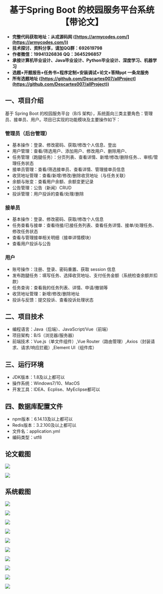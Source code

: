 <h1 align="center">基于Spring Boot 的校园服务平台系统【带论文】</h1></p>

- <b>完整代码获取地址：从戎源码网 ([https://armycodes.com/](https://armycodes.com/))</b>
- <b>技术探讨、资料分享，请加QQ群：692619798</b>
- <b>作者微信：19941326836  QQ：3645296857</b>
- <b>承接计算机毕业设计、Java毕业设计、Python毕业设计、深度学习、机器学习</b>
- <b>选题+开题报告+任务书+程序定制+安装调试+论文+答辩ppt 一条龙服务</b>
- <b>所有选题地址 ([https://github.com/Descartes007/allProject](https://github.com/Descartes007/allProject)) </b>

## 一、项目介绍

基于 Spring Boot 的校园服务平台（B/S 架构），系统面向三类主要角色：管理员、接单员、用户。项目已实现的功能模块及主要操作如下：
### 管理员（后台管理）
- 基本操作：登录、修改密码、获取/修改个人信息、登出
- 用户管理：查看/筛选用户、添加用户、修改用户、删除用户、
- 任务管理（跑腿任务）：分页列表、查看详情、新增/修改/删除任务、、审核/管理任务状态
- 接单员管理：查看/筛选接单员、查看详情、管理接单员信息
- 收货地址管理：查看/新增/修改/删除收货地址（与任务关联）
- 余额与账变：查看用户余额、余额变更记录
- 公告管理：公告（新闻）CRUD
- 投诉管理：用户投诉的查看/处理/删除
### 接单员
- 基本操作：登录、修改密码、获取/修改个人信息
- 任务查看与接单：查看待接/已接任务列表、查看任务详情、接单/处理任务、修改任务状态
- 查看与管理接单相关明细（接单详情模块）
- 查看用户投诉与公告
### 用户
- 账号操作：注册、登录、密码重置、获取 session 信息
- 发布跑腿任务：填写任务、选择收货地址、支付任务金额（系统检查余额并扣款）
- 任务查询：查看我的任务列表、详情、申请/撤销等
- 收货地址管理：新增/修改/删除地址
- 投诉与反馈：提交投诉、查看投诉处理状态

## 二、项目技术

- 编程语言：Java（后端）、JavaScript/Vue（前端）
- 项目架构：B/S（浏览器/服务器）
- 前端技术：Vue.js（单文件组件）,Vue Router（路由管理）,Axios（封装请求、请求/响应拦截）,Element UI（组件库）


## 三、运行环境

- JDK版本：1.8及以上都可以
- 操作系统：Windows7/10、MacOS
- 开发工具：IDEA、Ecplise、MyEclipse都可以

## 四、数据库配置文件

- npm版本：6.14.13及以上都可以
- Redis版本：3.2.100及以上都可以
- 文件名：application.yml
- 编码类型：utf8

## 论文截图

![](screenshot/1.png)

![](screenshot/2.png)

## 系统截图

![](screenshot/3.png)

![](screenshot/4.png)

![](screenshot/5.png)

![](screenshot/6.png)

![](screenshot/7.png)

![](screenshot/8.png)

![](screenshot/9.png)

![](screenshot/10.png)

![](screenshot/11.png)

![](screenshot/12.png)
